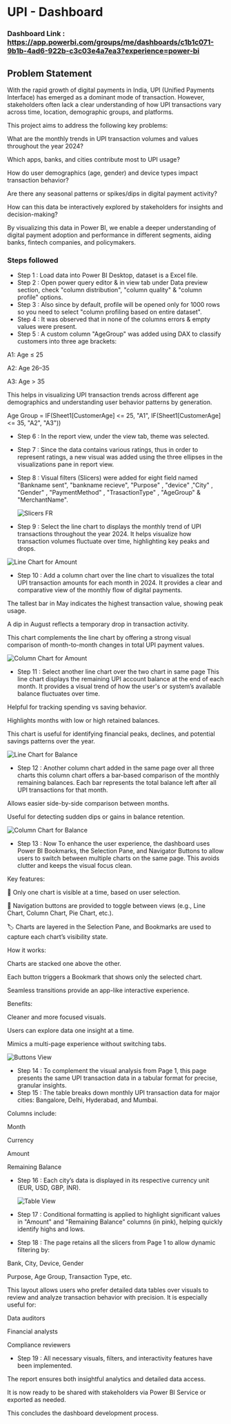 # UPI - Dashboard

### Dashboard Link :  https://app.powerbi.com/groups/me/dashboards/c1b1c071-9b1b-4ad6-922b-c3c03e4a7ea3?experience=power-bi
 
## Problem Statement
 
 With the rapid growth of digital payments in India, UPI (Unified Payments Interface) has emerged as a dominant mode of transaction. However, stakeholders often lack a clear understanding of how UPI transactions vary across time, location, demographic groups, and platforms.
 
This project aims to address the following key problems:

What are the monthly trends in UPI transaction volumes and values throughout the year 2024?

Which apps, banks, and cities contribute most to UPI usage?

How do user demographics (age, gender) and device types impact transaction behavior?

Are there any seasonal patterns or spikes/dips in digital payment activity?

How can this data be interactively explored by stakeholders for insights and decision-making?

By visualizing this data in Power BI, we enable a deeper understanding of digital payment adoption and performance in different segments, aiding banks, fintech companies, and policymakers.



### Steps followed 

- Step 1 : Load data into Power BI Desktop, dataset is a Excel file.
- Step 2 : Open power query editor & in view tab under Data preview section, check "column distribution", "column quality" & "column profile" options.
- Step 3 : Also since by default, profile will be opened only for 1000 rows so you need to select "column profiling based on entire dataset".
- Step 4 : It was observed that in none of the columns errors & empty values were present.
- Step 5 :   A custom column "AgeGroup" was added using DAX to classify customers into three age brackets:

A1: Age ≤ 25

A2: Age 26–35

A3: Age > 35

This helps in visualizing UPI transaction trends across different age demographics and understanding user behavior patterns by generation.

  Age Group = IF(Sheet1[CustomerAge] <= 25, "A1",
           IF(Sheet1[CustomerAge] <= 35, "A2", "A3"))

- Step 6 : In the report view, under the view tab, theme was selected.
- Step 7 : Since the data contains various ratings, thus in order to represent ratings, a new visual was added using the three ellipses in the visualizations pane in report view. 
- Step 8 : Visual filters (Slicers) were added for eight field named "Bankname sent", "bankname recieve", "Purpose" , "device"
,"City" , "Gender" , "PaymentMethod" , "TrasactionType" , "AgeGroup" & "MerchantName".

    ![Slicers FR](https://github.com/Puneet1223/UPI-_Data/blob/main/slicersfr.png?raw=true)



- Step 9 :  Select the line chart to  displays the monthly trend of UPI transactions throughout the year 2024. It helps visualize how transaction volumes fluctuate over time, highlighting key peaks and drops.
             
 ![Line Chart for Amount](https://github.com/Puneet1223/UPI-_Data/blob/main/line%20chart%20for%20amount.png?raw=true)


   
- Step 10 : Add a column chart over the line chart to visualizes the total UPI transaction amounts for each month in 2024.
It provides a clear and comparative view of the monthly flow of digital payments.

The tallest bar in May indicates the highest transaction value, showing peak usage.

A dip in August reflects a temporary drop in transaction activity.

This chart complements the line chart by offering a strong visual comparison of month-to-month changes in total UPI payment values.
 
     
 ![Column Chart for Amount](https://github.com/Puneet1223/UPI-_Data/blob/main/Column%20chart%20for%20amount.png?raw=true)




- Step 11 :  Select another line chart over the two chart in same page This line chart displays the remaining UPI account balance at the end of each month.
It provides a visual trend of how the user's or system’s available balance fluctuates over time.

Helpful for tracking spending vs saving behavior.

Highlights months with low or high retained balances.

This chart is useful for identifying financial peaks, declines, and potential savings patterns over the year.
 
  ![Line Chart for Balance](https://github.com/Puneet1223/UPI-_Data/blob/main/line%20chart%20for%20balance%20.png?raw=true)



- Step 12 : Another column chart added in the same page over all three charts this column chart offers a bar-based comparison of the monthly remaining balances.
Each bar represents the total balance left after all UPI transactions for that month.

Allows easier side-by-side comparison between months.

Useful for detecting sudden dips or gains in balance retention.

 ![Column Chart for Balance](https://github.com/Puneet1223/UPI-_Data/blob/main/column%20chart%20for%20balance.png?raw=true)




- Step 13 :  Now To enhance the user experience, the dashboard uses Power BI Bookmarks, the Selection Pane, and Navigator Buttons to allow users to switch between multiple charts on the same page. This avoids clutter and keeps the visual focus clean.

Key features:

📌 Only one chart is visible at a time, based on user selection.

🔘 Navigation buttons are provided to toggle between views (e.g., Line Chart, Column Chart, Pie Chart, etc.).

🏷️ Charts are layered in the Selection Pane, and Bookmarks are used to capture each chart’s visibility state.

How it works:

Charts are stacked one above the other.

Each button triggers a Bookmark that shows only the selected chart.

Seamless transitions provide an app-like interactive experience.

Benefits:

Cleaner and more focused visuals.

Users can explore data one insight at a time.

Mimics a multi-page experience without switching tabs.

  ![Buttons View](https://github.com/Puneet1223/UPI-_Data/blob/main/betns.png?raw=true)



- Step 14 :   To complement the visual analysis from Page 1, this page presents the same UPI transaction data in a tabular format for precise, granular insights.
- Step 15 :  The table breaks down monthly UPI transaction data for major cities: Bangalore, Delhi, Hyderabad, and Mumbai.

Columns include:

Month

Currency

Amount

Remaining Balance

       
 - Step 16 :  Each city’s data is displayed in its respective currency unit (EUR, USD, GBP, INR).
 
    ![Table View](https://raw.githubusercontent.com/Puneet1223/UPI-_Data/3fc6b38f2ccdd58dc40e377a6bb489479c18d918/Table_View.png)

 
 - Step 17 : Conditional formatting is applied to highlight significant values in "Amount" and "Remaining Balance" columns (in pink), helping quickly identify highs and lows.
 
 - Step 18 :  The page retains all the slicers from Page 1 to allow dynamic filtering by:

Bank, City, Device, Gender

Purpose, Age Group, Transaction Type, etc.

This layout allows users who prefer detailed data tables over visuals to review and analyze transaction behavior with precision. It is especially useful for:

Data auditors

Financial analysts

Compliance reviewers

 - Step 19 : All necessary visuals, filters, and interactivity features have been implemented.

The report ensures both insightful analytics and detailed data access.

It is now ready to be shared with stakeholders via Power BI Service or exported as needed.

This concludes the dashboard development process.
